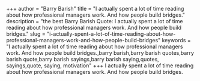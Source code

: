 +++
author = "Barry Barish"
title = "I actually spent a lot of time reading about how professional managers work. And how people build bridges."
description = "the best Barry Barish Quote: I actually spent a lot of time reading about how professional managers work. And how people build bridges."
slug = "i-actually-spent-a-lot-of-time-reading-about-how-professional-managers-work-and-how-people-build-bridges"
keywords = "I actually spent a lot of time reading about how professional managers work. And how people build bridges.,barry barish,barry barish quotes,barry barish quote,barry barish sayings,barry barish saying,quotes, sayings,quote, saying, motivation"
+++
I actually spent a lot of time reading about how professional managers work. And how people build bridges.
